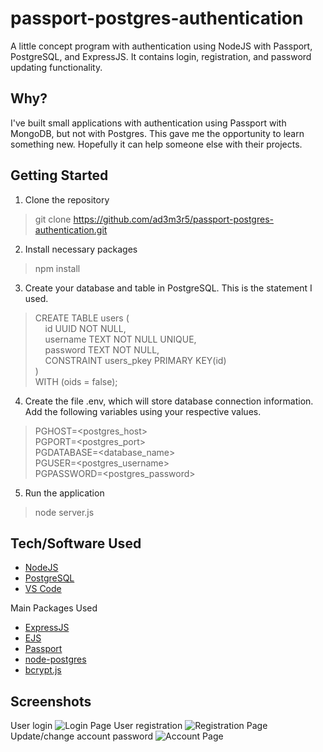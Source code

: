 # passport-postgres-authentication
A little concept program with authentication using NodeJS with Passport, PostgreSQL, and ExpressJS. It contains login, registration, and password updating functionality.

## Why?
I've built small applications with authentication using Passport with MongoDB, but not with Postgres. This gave me the opportunity to learn something new. Hopefully it can help someone else with their projects.

## Getting Started

 1. Clone the repository

 > git clone https://github.com/ad3m3r5/passport-postgres-authentication.git

 2. Install necessary packages
 
>  npm install

3. Create your database and table in PostgreSQL. This is the statement I used.

> CREATE TABLE users (  
	&nbsp;&nbsp;&nbsp;&nbsp;id UUID NOT NULL,  
	&nbsp;&nbsp;&nbsp;&nbsp;username TEXT NOT NULL UNIQUE,  
	&nbsp;&nbsp;&nbsp;&nbsp;password TEXT NOT NULL,  
	&nbsp;&nbsp;&nbsp;&nbsp;CONSTRAINT users_pkey PRIMARY KEY(id)  
)  
WITH (oids = false);

 4. Create the file .env, which will store database connection information. Add the following variables using your respective values.

> PGHOST=<postgres_host>  
PGPORT=<postgres_port>  
PGDATABASE=<database_name>  
PGUSER=<postgres_username>  
PGPASSWORD=<postgres_password>  

 5. Run the application

>  node server.js

## Tech/Software Used

 - [NodeJS](https://nodejs.org/en/)
 - [PostgreSQL](https://www.postgresql.org/)
 - [VS Code](https://code.visualstudio.com/)

Main Packages Used

 - [ExpressJS](https://expressjs.com/)
 - [EJS](https://ejs.co/)
 - [Passport](http://www.passportjs.org/)
 - [node-postgres](https://node-postgres.com/)
 - [bcrypt.js](https://github.com/dcodeIO/bcrypt.js)


## Screenshots
User login
![Login Page](https://user-images.githubusercontent.com/11009228/72951557-d3ec8480-3d5c-11ea-8a76-8a133b21c073.png)
User registration
![Registration Page](https://user-images.githubusercontent.com/11009228/72951480-7a845580-3d5c-11ea-9a84-c68a0788a57b.png)
Update/change account password
![Account Page](https://user-images.githubusercontent.com/11009228/72951540-c0411e00-3d5c-11ea-9a73-230b40c12578.png)